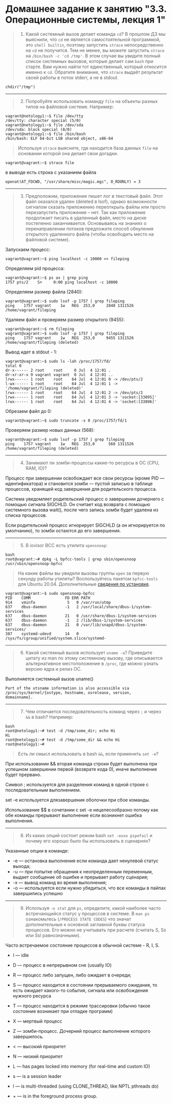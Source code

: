 # Домашнее задание к занятию "3.3. Операционные системы, лекция 1"

> 1. Какой системный вызов делает команда `cd`? В прошлом ДЗ мы выяснили, что `cd` не является самостоятельной  программой, это `shell builtin`, поэтому запустить `strace` непосредственно на `cd` не получится. Тем не менее, вы можете запустить `strace` на `/bin/bash -c 'cd /tmp'`. В этом случае вы увидите полный список системных вызовов, которые делает сам `bash` при старте. Вам нужно найти тот единственный, который относится именно к `cd`. Обратите внимание, что `strace` выдаёт результат своей работы в поток stderr, а не в stdout.

    chdir("/tmp")
---
> 2. Попробуйте использовать команду `file` на объекты разных типов на файловой системе. Например:

    vagrant@netology1:~$ file /dev/tty
    /dev/tty: character special (5/0)
    vagrant@netology1:~$ file /dev/sda
    /dev/sda: block special (8/0)
    vagrant@netology1:~$ file /bin/bash
    /bin/bash: ELF 64-bit LSB shared object, x86-64
    
>   Используя `strace` выясните, где находится база данных `file` на основании которой она делает свои догадки.

    vagrant@vagrant:~$ strace file
в выводе есть строка с указанием файла

    openat(AT_FDCWD, "/usr/share/misc/magic.mgc", O_RDONLY) = 3

---
> 3. Предположим, приложение пишет лог в текстовый файл. Этот файл оказался удален (deleted в lsof), однако возможности сигналом сказать приложению переоткрыть файлы или просто перезапустить приложение – нет. Так как приложение продолжает писать в удаленный файл, место на диске постепенно заканчивается. Основываясь на знаниях о перенаправлении потоков предложите способ обнуления открытого удаленного файла (чтобы освободить место на файловой системе).

Запускаем процесс:

    vagrant@vagrant:~$ ping localhost -c 10000 >> fileping
Определяем pid процесса:

    vagrant@vagrant:~$ ps ax | grep ping
    1757 pts/2    S+     0:00 ping localhost -c 10000
Определяем размер файла (2840):

    vagrant@vagrant:~$ sudo lsof -p 1757 | grep fileping
    ping    1757 vagrant    1w   REG  253,0     2840 1311526 /home/vagrant/fileping
Удаляем файл и проверяем размер открытого (9455):

    vagrant@vagrant:~$ rm fileping
    vagrant@vagrant:~$ sudo lsof -p 1757 | grep fileping
    ping    1757 vagrant    1w   REG  253,0     9455 1311526 /home/vagrant/fileping (deleted)
Вывод идет в stdout - 1:

    vagrant@vagrant:~$ sudo ls -lah /proc/1757/fd/
    total 0
    dr-x------ 2 root    root     0 Jul  4 12:01 .
    dr-xr-xr-x 9 vagrant vagrant  0 Jul  4 12:01 ..
    lrwx------ 1 root    root    64 Jul  4 12:01 0 -> /dev/pts/2
    l-wx------ 1 root    root    64 Jul  4 12:01 1 -> '/home/vagrant/fileping (deleted)'
    lrwx------ 1 root    root    64 Jul  4 12:01 2 -> /dev/pts/2
    lrwx------ 1 root    root    64 Jul  4 12:01 3 -> 'socket:[33895]'
    lrwx------ 1 root    root    64 Jul  4 12:01 4 -> 'socket:[33896]'
Обрезаем файл до 0:

    vagrant@vagrant:~$ sudo truncate -s 0 /proc/1757/fd/1
Проверяем размер новых данных (568):

    vagrant@vagrant:~$ sudo lsof -p 1757 | grep fileping
    ping    1757 vagrant    1w   REG  253,0      568 1311526 /home/vagrant/fileping (deleted)

---
> 4. Занимают ли зомби-процессы какие-то ресурсы в ОС (CPU, RAM, IO)?

Процесс при завершении освобождает все свои ресурсы (кроме PID — идентификатора) и становится зомби — пустой записью в таблице процессов, хранящей код завершения для родительского процесса.

Система уведомляет родительский процесс о завершении дочернего с помощью сигнала SIGCHLD. Он считает код возврата с помощью системного вызова wait(), после чего запись зомби будет удалена из списка процессов.

Если родительский процесс игнорирует SIGCHLD (а он игнорируется по умолчанию), то зомби остаются до его завершения.

---
> 5. В iovisor BCC есть утилита `opensnoop`:
    
    bash
    root@vagrant:~# dpkg -L bpfcc-tools | grep sbin/opensnoop
    /usr/sbin/opensnoop-bpfcc

> На какие файлы вы увидели вызовы группы `open` за первую секунду работы утилиты? Воспользуйтесь пакетом `bpfcc-tools` для Ubuntu 20.04. Дополнительные [сведения по установке](https://github.com/iovisor/bcc/blob/master/INSTALL.md).

    vagrant@vagrant:~$ sudo opensnoop-bpfcc
    PID    COMM               FD ERR PATH
    914    vminfo              5   0 /var/run/utmp
    637    dbus-daemon        -1   2 /usr/local/share/dbus-1/system-services
    637    dbus-daemon        21   0 /usr/share/dbus-1/system-services
    637    dbus-daemon        -1   2 /lib/dbus-1/system-services
    637    dbus-daemon        21   0 /var/lib/snapd/dbus-1/system-services/
    387    systemd-udevd      14   0 /sys/fs/cgroup/unified/system.slice/systemd-

---
> 6. Какой системный вызов использует `uname -a`? Приведите цитату из man по этому системному вызову, где описывается альтернативное местоположение в `/proc`, где можно узнать версию ядра и релиз ОС.

Выполняется системный вызов uname()

    Part of the utsname information is also accessible via
    /proc/sys/kernel/{ostype, hostname, osrelease, version,
    domainname}.

---
> 7. Чем отличается последовательность команд через `;` и через `&&` в bash? Например:
    
    bash
    root@netology1:~# test -d /tmp/some_dir; echo Hi
    Hi
    root@netology1:~# test -d /tmp/some_dir && echo Hi
    root@netology1:~#
    
> Есть ли смысл использовать в bash `&&`, если применить `set -e`?

При использовании && вторая команда строки будет выполнена при успешном завершении первой (возврате кода 0), иначе выполнение будет прервано.

Символ ; используется для разделения команд в одной строке с последовательным выполнением.

set -e используется длязавершения оболочки при сбое команды.

Использование $$ в сочетании с set -e нецелесообразно потому как обе команды прерывают выполнение если возникнет ошибка выполнения.

--- 
> 8. Из каких опций состоит режим bash `set -euxo pipefail` и почему его хорошо было бы использовать в сценариях?

Указанные опции в команде:
* -e — остановка выполнения если команда дает ненулевой статус выхода;
* -u — при попытке обращения к неопределенным переменным, выдает сообщение об ошибке и прерывает работу сценария;
* -x — вывод команд во время выполнения;
* -o — используется если нужно убедиться, что все команды в пайпах завершились успешно

---
> 9. Используя `-o stat` для `ps`, определите, какой наиболее часто встречающийся статус у процессов в системе. В `man ps` ознакомьтесь (`/PROCESS STATE CODES`) что значат дополнительные к основной заглавной буквы статуса процессов. Его можно не учитывать при расчете (считать S, Ss или Ssl равнозначными).

Часто встречаемое состояние процессов в обычной системе - R, I, S.

* I — idle
* D — процесс в непрерывном сне (usually IO)
* R — процесс либо запущен, либо ожидает в очереди;
* S — процесс находится в состоянии прерываемого ожидания, то есть ожидает какого-то события, сигнала или освобождения нужного ресурса
* T — процесс находится в режиме трассировки (обычно такое состояние возникает при отладке программ)
* X — мертвый процесс
* Z — зомби-процесс. Дочерний процесс выполнение которого завершилось.


* < — высокий приоритет
* N — низкий приоритет
* L — has pages locked into memory (for real-time and custom IO)
* s — is a session leader
* l — is multi-threaded (using CLONE_THREAD, like NPTL pthreads do)
* \+ — is in the foreground process group.